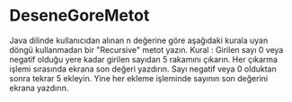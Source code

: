 # DeseneGoreMetot
Java dilinde kullanıcıdan alınan n değerine göre aşağıdaki kurala uyan döngü kullanmadan bir "Recursive" metot yazın.  Kural : Girilen sayı 0 veya negatif olduğu yere kadar girilen sayıdan 5 rakamını çıkarın. Her çıkarma işlemi sırasında ekrana son değeri yazdırın. Sayı negatif veya 0 olduktan sonra tekrar 5 ekleyin. Yine her ekleme işleminde sayının son değerini ekrana yazdırın.
